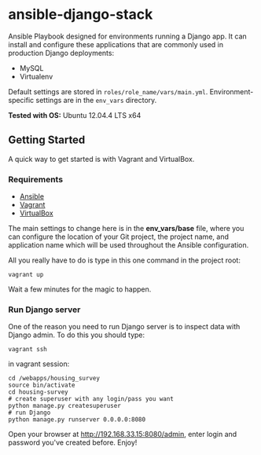 ansible-django-stack
====================

Ansible Playbook designed for environments running a Django app.  It can install and configure these applications that are commonly used in production Django deployments:
- MySQL
- Virtualenv

Default settings are stored in ```roles/role_name/vars/main.yml```.  Environment-specific settings are in the ```env_vars``` directory.

**Tested with OS:** Ubuntu 12.04.4 LTS x64

## Getting Started
A quick way to get started is with Vagrant and VirtualBox.

### Requirements
- [Ansible](http://docs.ansible.com/intro_installation.html)
- [Vagrant](http://www.vagrantup.com/downloads.html)
- [VirtualBox](https://www.virtualbox.org/wiki/Downloads)

The main settings to change here is in the **env_vars/base** file, where you can configure the location of your Git project, the project name, and application name which will be used throughout the Ansible configuration.

All you really have to do is type in this one command in the project root:
```
vagrant up
```

Wait a few minutes for the magic to happen.  

### Run Django server

One of the reason you need to run Django server is to inspect data with Django admin.
To do this you should type:

```
vagrant ssh
```

in vagrant session:

```
cd /webapps/housing_survey
source bin/activate
cd housing-survey
# create superuser with any login/pass you want
python manage.py createsuperuser
# run Django
python manage.py runserver 0.0.0.0:8080
```

Open your browser at http://192.168.33.15:8080/admin, enter login and password you've created before. Enjoy!
